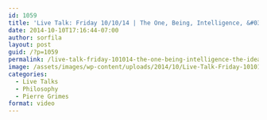 ```yaml
---
id: 1059
title: 'Live Talk: Friday 10/10/14 | The One, Being, Intelligence, &#038; the Idea of The Good'
date: 2014-10-10T17:16:44-07:00
author: sorfila
layout: post
guid: /?p=1059
permalink: /live-talk-friday-101014-the-one-being-intelligence-the-idea-of-the-good/
image: /assets/images/wp-content/uploads/2014/10/Live-Talk-Friday-101014-The-One-Being-Intelligence-the-Idea-of-The-Good-825x510.jpg
categories:
  - Live Talks
  - Philosophy
  - Pierre Grimes
format: video
---
```

